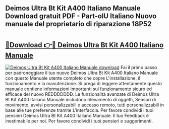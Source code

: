 ## Deimos Ultra Bt Kit A400 Italiano Manuale Download gratuit PDF - Part-olU Italiano Nuovo manuale del proprietario di riparazione 18P52

# <h2><a href="http://dfaei4q.blite.top/?on=Deimos+Ultra+Bt+Kit+A400+Italiano+Manuale">🔗Download 👉🔴 Deimos Ultra Bt Kit A400 Italiano Manuale</a></h2>

[![Deimos Ultra Bt Kit A400 Italiano Manuale download](https://i.imgur.com/lujVjoI.png)](http://dfaei4q.blite.top/?on=Deimos+Ultra+Bt+Kit+A400+Italiano+Manuale)
Fai il primo passo per padroneggiare il tuo nuovo Deimos Ultra Bt Kit A400 Italiano Manuale con questo Manuale utente completo che copre L'installazione, il funzionamento e la manutenzione. Si prega di leggere attentamente questo manuale contiene informazioni importanti sul funzionamento sicuro ed efficace del nuovo REDDDDDDD. Le funzionalità avanzate di Deimos Ultra Bt Kit A400 Italiano Manuale includono rilevamento di oggetti, Sensori di movimento, avvisi personalizzabili e accesso remoto, tutti personalizzabili in base alle tue preferenze tramite L'interfaccia. Per favore condividi i tuoi pensieri Deimos Ultra Bt Kit A400 Italiano Manuale. Il tuo Feedback è inestimabile per noi. Per favore condividi i tuoi pensieri e suggerimenti.
